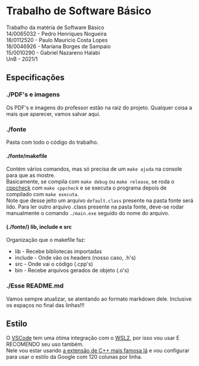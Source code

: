 # Trabalho de Software Básico

Trabalho da matéria de Software Básico  
14/0065032 - Pedro Henriques Nogueira  
18/0112520 - Paulo Mauricio Costa Lopes  
18/0046926 - Mariana Borges de Sampaio  
15/0010290 - Gabriel Nazareno Halabi  
UnB - 2021/1  

## Especificações

### ./PDF's e imagens

Os PDF's e imagens do professor estão na raiz do projeto. Qualquer coisa a mais que aparecer, vamos salvar aqui.  

### ./fonte

Pasta com todo o código do trabalho.  

#### ./fonte/makefile

Contém vários comandos, mas só precisa de um ```make ajuda``` na console para que as mostre.  
Basicamente, se compila com ```make debug``` ou ```make release```, se roda o [cppcheck](https://cppcheck.sourceforge.io/) com ```make cppcheck``` e se executa o programa depois de compilado com ```make executa```.  
Note que desse jeito um arquivo ```default.class``` presente na pasta fonte será lido. Para ler outro arquivo .class presente na pasta fonte, deve-se rodar manualmente o comando ```./main.exe``` seguido do nome do arquivo.  

#### (./fonte/) lib, include e src

Organização que o makefile faz:  

* lib - Recebe bibliotecas importadas  
* include - Onde vão os headers (nosso caso, .h's)  
* src - Onde vai o código (.cpp's)  
* bin - Recebe arquivos gerados de objeto (.o's)  

### ./Esse README.md

Vamos sempre atualizar, se atentando ao formato markdown dele. Inclusive os espaços no final das linhas!!!  

## Estilo

O [VSCode](https://code.visualstudio.com/) tem uma ótima integração com o [WSL2](https://ubuntu.com/wsl), por isso vou usar E RECOMENDO seu uso também.  
Nele vou estar usando [a extensão de C++ mais famosa lá](https://marketplace.visualstudio.com/items?itemName=ms-vscode.cpptools) e vou configurar para usar o estilo da Google com 120 colunas por linha.  